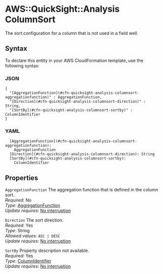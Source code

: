 # AWS::QuickSight::Analysis ColumnSort<a name="aws-properties-quicksight-analysis-columnsort"></a>

The sort configuration for a column that is not used in a field well\.

## Syntax<a name="aws-properties-quicksight-analysis-columnsort-syntax"></a>

To declare this entity in your AWS CloudFormation template, use the following syntax:

### JSON<a name="aws-properties-quicksight-analysis-columnsort-syntax.json"></a>

```
{
  "[AggregationFunction](#cfn-quicksight-analysis-columnsort-aggregationfunction)" : AggregationFunction,
  "[Direction](#cfn-quicksight-analysis-columnsort-direction)" : String,
  "[SortBy](#cfn-quicksight-analysis-columnsort-sortby)" : ColumnIdentifier
}
```

### YAML<a name="aws-properties-quicksight-analysis-columnsort-syntax.yaml"></a>

```
  [AggregationFunction](#cfn-quicksight-analysis-columnsort-aggregationfunction): 
    AggregationFunction
  [Direction](#cfn-quicksight-analysis-columnsort-direction): String
  [SortBy](#cfn-quicksight-analysis-columnsort-sortby): 
    ColumnIdentifier
```

## Properties<a name="aws-properties-quicksight-analysis-columnsort-properties"></a>

`AggregationFunction`  <a name="cfn-quicksight-analysis-columnsort-aggregationfunction"></a>
The aggregation function that is defined in the column sort\.  
*Required*: No  
*Type*: [AggregationFunction](aws-properties-quicksight-analysis-aggregationfunction.md)  
*Update requires*: [No interruption](https://docs.aws.amazon.com/AWSCloudFormation/latest/UserGuide/using-cfn-updating-stacks-update-behaviors.html#update-no-interrupt)

`Direction`  <a name="cfn-quicksight-analysis-columnsort-direction"></a>
The sort direction\.  
*Required*: Yes  
*Type*: String  
*Allowed values*: `ASC | DESC`  
*Update requires*: [No interruption](https://docs.aws.amazon.com/AWSCloudFormation/latest/UserGuide/using-cfn-updating-stacks-update-behaviors.html#update-no-interrupt)

`SortBy`  <a name="cfn-quicksight-analysis-columnsort-sortby"></a>
Property description not available\.  
*Required*: Yes  
*Type*: [ColumnIdentifier](aws-properties-quicksight-analysis-columnidentifier.md)  
*Update requires*: [No interruption](https://docs.aws.amazon.com/AWSCloudFormation/latest/UserGuide/using-cfn-updating-stacks-update-behaviors.html#update-no-interrupt)